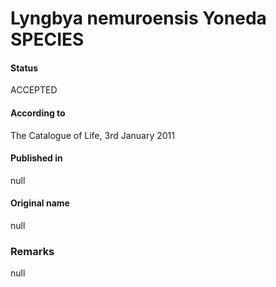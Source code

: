 # Lyngbya nemuroensis Yoneda SPECIES

#### Status
ACCEPTED

#### According to
The Catalogue of Life, 3rd January 2011

#### Published in
null

#### Original name
null

### Remarks
null